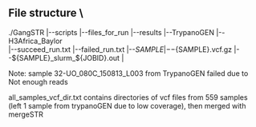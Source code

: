 ## File structure \

./GangSTR
    |--scripts
    |--files_for_run
    |--results
	 |--TrypanoGEN
	 |--H3Africa_Baylor  
	     |--succeed_run.txt
	     |--failed_run.txt
	     |--${SAMPLE}
		    |--${SAMPLE}.vcf.gz
		    |--${SAMPLE}_slurm_${JOBID}.out
		    |

Note: sample 32-UO_080C_150813_L003 from TrypanoGEN failed due to Not enough reads

all_samples_vcf_dir.txt contains directories of vcf files from 559 samples (left 1 sample from trypanoGEN due to low coverage), then merged with mergeSTR
